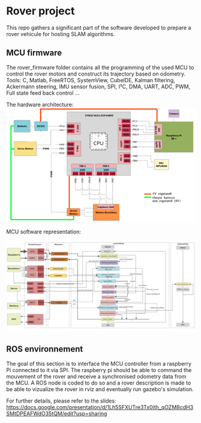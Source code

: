 # Rover project
This repo gathers a significant part of the software developed to prepare a rover vehicule for hosting SLAM algorithms.
## MCU firmware
The rover_firmware folder contains all the programming of the used MCU to control the rover motors and construct its trajectory based on odometry.
Tools: C, Matlab, FreeRTOS, SystemView, CubeIDE, Kalman filtering, Ackermann steering, IMU sensor fusion, SPI, I²C, DMA, UART, ADC, PWM, Full state feed back control ...

The hardware architecture:
![75f16f47b2b146e6ddf42e949dcc9cf3.png](./_resources/c815c94e99cd490285807f32c5f63708.png)

MCU software representation:


![global.png](./_resources/5e70f2777d67464e9eb4c1c2e210b90c.png)


## ROS environnement
The goal of this section is to interface the MCU controller from a raspberry Pi connected to it via SPI. The raspberry pi should be able to command the mouvement of the rover and receive a synchronised odometry data from the MCU.
A ROS node is coded to do so and a rover description is made to be able to vizualize the rover in rviz and eventually run gazebo's simulation.

For further details, please refer to the slides:
https://docs.google.com/presentation/d/1Lh5SFXUTre3Tx0ith_qOZM8cdH3SMtDPEAFWdO35tQM/edit?usp=sharing
